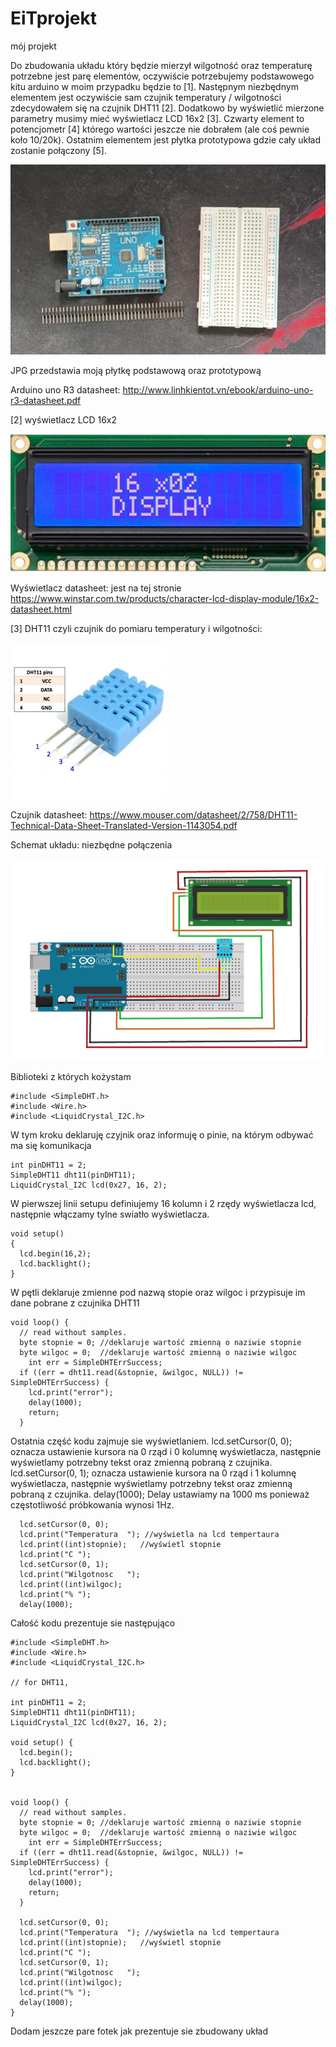 # EiTprojekt
mój projekt

Do zbudowania układu który będzie mierzył wilgotność oraz temperaturę potrzebne jest parę 
elementów, oczywiście potrzebujemy podstawowego kitu arduino w moim przypadku będzie to [1]. 
Następnym niezbędnym elementem jest oczywiście sam czujnik temperatury / wilgotności 
zdecydowałem się na czujnik DHT11 [2]. Dodatkowo by wyświetlić mierzone parametry musimy mieć 
wyświetlacz LCD 16x2 [3]. Czwarty element to potencjometr [4] którego wartości jeszcze nie 
dobrałem (ale coś pewnie koło 10/20k). Ostatnim elementem jest płytka prototypowa gdzie cały 
układ zostanie połączony [5]. 

![1 i 5 płytka arduino uno R3 + płytka prototypowa](jpg1.png)

JPG przedstawia moją płytkę podstawową oraz prototypową

Arduino uno R3 datasheet:
http://www.linhkientot.vn/ebook/arduino-uno-r3-datasheet.pdf

[2] wyświetlacz LCD 16x2

![2 wyświetlacz LCD16x2](wyswietlacz.png)

Wyświetlacz datasheet: jest na tej stronie 
https://www.winstar.com.tw/products/character-lcd-display-module/16x2-datasheet.html

[3] DHT11 czyli czujnik do pomiaru temperatury i wilgotności:

![czujnik DHT11](dht11.jpg)

Czujnik datasheet:
https://www.mouser.com/datasheet/2/758/DHT11-Technical-Data-Sheet-Translated-Version-1143054.pdf

Schemat układu: niezbędne połączenia 

![schemat układu](schemat.png)


Biblioteki z których kożystam
```cp 
#include <SimpleDHT.h>
#include <Wire.h> 
#include <LiquidCrystal_I2C.h>
```

W tym kroku deklaruję czyjnik oraz informuję o pinie, na którym odbywać ma się komunikacja
```cp 
int pinDHT11 = 2;
SimpleDHT11 dht11(pinDHT11);
LiquidCrystal_I2C lcd(0x27, 16, 2);
``` 


W pierwszej linii setupu definiujemy 16 kolumn i 2 rzędy wyświetlacza lcd, następnie włączamy tylne swiatło wyświetlacza.

```cp 
void setup()
{
  lcd.begin(16,2);
  lcd.backlight();
}
```

W pętli deklaruje zmienne pod nazwą stopie oraz wilgoc i przypisuje im dane pobrane z czujnika DHT11

```cp
void loop() {
  // read without samples.
  byte stopnie = 0; //deklaruje wartość zmienną o naziwie stopnie
  byte wilgoc = 0;  //deklaruje wartość zmienną o naziwie wilgoc
    int err = SimpleDHTErrSuccess;
  if ((err = dht11.read(&stopnie, &wilgoc, NULL)) != SimpleDHTErrSuccess) {
    lcd.print("error");
    delay(1000);
    return;
  }
  ```
  Ostatnia część kodu zajmuje sie wyświetlaniem.
  lcd.setCursor(0, 0); oznacza ustawienie kursora na 0 rząd i 0 kolumnę wyświetlacza,
  następnie wyświetlamy potrzebny tekst oraz zmienną pobraną z czujnika.
  lcd.setCursor(0, 1); oznacza ustawienie kursora na 0 rząd i 1 kolumnę wyświetlacza,
  następnie wyświetlamy potrzebny tekst oraz zmienną pobraną z czujnika.
  delay(1000); Delay ustawiamy na 1000 ms ponieważ częstotliwość próbkowania wynosi 1Hz.

```cp
  lcd.setCursor(0, 0);
  lcd.print("Temperatura  "); //wyświetla na lcd tempertaura 
  lcd.print((int)stopnie);   //wyświetl stopnie 
  lcd.print("C ");
  lcd.setCursor(0, 1);
  lcd.print("Wilgotnosc   ");
  lcd.print((int)wilgoc);
  lcd.print("% ");
  delay(1000);
```

Całość kodu prezentuje sie następująco
```cp
#include <SimpleDHT.h>
#include <Wire.h> 
#include <LiquidCrystal_I2C.h>

// for DHT11, 

int pinDHT11 = 2;
SimpleDHT11 dht11(pinDHT11);
LiquidCrystal_I2C lcd(0x27, 16, 2);

void setup() {
  lcd.begin();
  lcd.backlight();
}


void loop() {
  // read without samples.
  byte stopnie = 0; //deklaruje wartość zmienną o naziwie stopnie
  byte wilgoc = 0;  //deklaruje wartość zmienną o naziwie wilgoc
    int err = SimpleDHTErrSuccess;
  if ((err = dht11.read(&stopnie, &wilgoc, NULL)) != SimpleDHTErrSuccess) {
    lcd.print("error");
    delay(1000);
    return;
  }
   
  lcd.setCursor(0, 0);
  lcd.print("Temperatura  "); //wyświetla na lcd tempertaura 
  lcd.print((int)stopnie);   //wyświetl stopnie 
  lcd.print("C ");
  lcd.setCursor(0, 1);
  lcd.print("Wilgotnosc   ");
  lcd.print((int)wilgoc);
  lcd.print("% ");
  delay(1000);
}
```

Dodam jeszcze pare fotek jak prezentuje sie zbudowany układ 

































